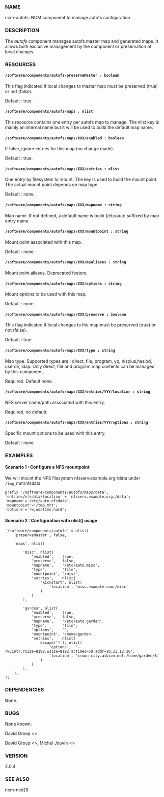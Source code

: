 ### NAME

ncm-autofs: NCM component to manage autofs configuration.

### DESCRIPTION

The _autofs_ component manages autofs master map and generated maps. It allows
both exclusive management by the component or preservation of local changes.

### RESOURCES

#### `/software/components/autofs/preserveMaster : boolean`

This flag indicated if local changes to master map must be preserved (true) or
not (false).

Default : true.

#### `/software/components/autofs/maps : nlist`

This resource contains one entry per autofs map to manage. The nlist key is
mainly an internal name but it will be used to build the default map name.

#### `/software/components/autofs/maps/XXX/enabled : boolean`

If false, ignore entries for this map (no change made).

Default : true.

#### `/software/components/autofs/maps/XXX/entries : nlist`

One entry by filesystem to mount. The key is used to build the mount point. The actual
mount point depends on map type.

Default : none.

#### `/software/components/autofs/maps/XXX/mapname : string`

Map name. If not defined, a default name is build (/etc/auto suffixed
by map entry name.

#### `/software/components/autofs/maps/XXX/mountpoint : string`

Mount point associated with this map.

Default : none.

#### `/software/components/autofs/maps/XXX/mpaliases : string`

Mount point aliases. Deprecated feature.

#### `/software/components/autofs/maps/XXX/options : string`

Mount options to be used with this map.

Default : none.

#### `/software/components/autofs/maps/XXX/preserve : boolean`

This flag indicated if local changes to the map must be preserved (true) or
not (false).

Default : true.

#### `/software/components/autofs/maps/XXX/type : string`

Map type. Supported types are : direct, file, program, yp, nisplus,hesiod, userdir, ldap.
Only direct, file and program map contents can be managed by this component.

Required. Default none.

#### `/software/components/autofs/maps/XXX/entries/YYY/location : string`

NFS server name/path associated with this entry.

Required, no default.

#### `/software/components/autofs/maps/XXX/entries/YYY/options : string`

Specific mount options to be used with this entry.

Default : none

### EXAMPLES

#### Scenario 1 : Configure a NFS mountpoint

We will mount the NFS filesystem nfsserv.example.org:/data under `/tmp`\_mnt/nfsdata

    prefix '/software/components/autofs/maps/data';
    'entries/nfsdata/location' = 'nfsserv.example.org:/data';
    'mapname'='/etc/auto.nfsdata';
    'mountpoint'='/tmp_mnt';
    'options'='rw,noatime,hard';

#### Scenario 2 : Configuration with nlist() usage

    '/software/components/autofs' = nlist(
        'preserveMaster', false,

        'maps', nlist(

            'misc', nlist(
                'enabled',    true,
                'preserve',   false,
                'mapname',    '/etc/auto.misc',
                'type',       'file',
                'mountpoint', '/misc',
                'entries',    nlist(
                    'kickstart', nlist(
                        'location', 'misc.example.com:/misc'
                    )
                )
            ),

            'garden', nlist(
                'enabled',    true,
                'preserve',   false,
                'mapname',    '/etc/auto.garden',
                'type',       'file',
                'options',    '',
                'mountpoint', '/home/garden',
                'entries',    nlist(
                    escape('*'), nlist(
                        'options',  '-rw,intr,rsize=8192,wsize=8192,actimeo=60,addr=10.21.12.10',
                        'location', 'crown-city.albion.net:/home/garden/&'
                    )
                )
            ),
        ),
    );

### DEPENDENCIES

None.

### BUGS

None known.

David Groep <>

David Groep <>, Michel Jouvin <>

### VERSION

2.0.4

### SEE ALSO

ncm-ncd(1)
